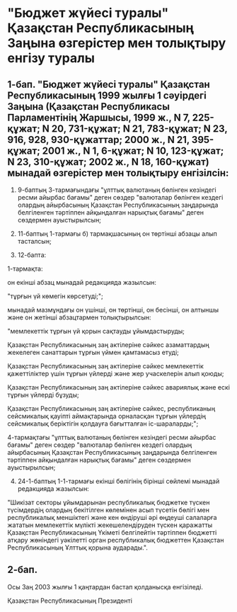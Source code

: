 # "Бюджет жүйесі туралы" Қазақстан Республикасының Заңына өзгерістер мен толықтыру енгізу туралы

## 1-бап. "Бюджет жүйесі туралы" Қазақстан Республикасының 1999 жылғы 1 сәуірдегі Заңына (Қазақстан Республикасы Парламентінің Жаршысы, 1999 ж., N 7, 225-құжат; N 20, 731-құжат; N 21, 783-құжат; N 23, 916, 928, 930-құжаттар; 2000 ж., N 21, 395-құжат; 2001 ж., N 1, 6-құжат; N 10, 123-құжат; N 23, 310-құжат; 2002 ж., N 18, 160-құжат) мынадай өзгерістер мен толықтыру енгізілсін:

1) 9-баптың 3-тармағындағы "ұлттық валютаның бөлінген кезіндегі ресми айырбас бағамы" деген сөздер "валюталар бөлінген кездегі олардың айырбасының Қазақстан Республикасының заңдарында белгіленген тәртіппен айқындалған нарықтық бағамы" деген сөздермен ауыстырылсын;

2) 11-баптың 1-тармағы б) тармақшасының он төртінші абзацы алып тасталсын;

3) 12-бапта:

1-тармақта:

он екінші абзац мынадай редакцияда жазылсын:

"тұрғын үй көмегін көрсетуді;";

мынадай мазмұндағы он үшінші, он төртінші, он бесінші, он алтыншы және он жетінші абзацтармен толықтырылсын:

"мемлекеттік тұрғын үй қорын сақтауды ұйымдастыруды;

Қазақстан Республикасының заң актілеріне сәйкес азаматтардың жекелеген санаттарын тұрғын үймен қамтамасыз етуді;

Қазақстан Республикасының заң актілеріне сәйкес мемлекеттік қажеттіліктер үшін тұрғын үйлерді және жер учаскелерін алып қоюды;

Қазақстан Республикасының заң актілеріне сәйкес авариялық және ескі тұрғын үйлерді бұзуды;

Қазақстан Республикасының заң актілеріне сәйкес, республиканың сейсмикалық қауіпті аймақтарында орналасқан тұрғын үйлердің сейсмикалық беріктігін қолдауға бағытталған іс-шараларды;";

4-тармақтағы "ұлттық валютаның бөлінген кезіндегі ресми айырбас бағамы" деген сөздер "валюталар бөлінген кездегі олардың айырбасының Қазақстан Республикасының заңдарында белгіленген тәртіппен айқындалған нарықтық бағамы" деген сөздермен ауыстырылсын;

4) 24-1-баптың 1-1-тармағы екінші бөлігінің бірінші сөйлемі мынадай редакцияда жазылсын:

"Шикізат секторы ұйымдарынан республикалық бюджетке түскен түсімдердің олардың бекітілген көлемінен асып түсетін бөлігі мен республикалық меншіктегі және кен өндіруші әрі өңдеуші салаларға жататын мемлекеттік мүлікті жекешелендіруден түскен қаражатты Қазақстан Республикасының Үкіметі белгілейтін тәртіппен бюджетті атқару жөніндегі уәкілетті орган республикалық бюджеттен Қазақстан Республикасының Ұлттық қорына аударады.".

## 2-бап.

Осы Заң 2003 жылғы 1 қаңтардан бастап қолданысқа енгізіледі.

Қазақстан Республикасының Президенті

